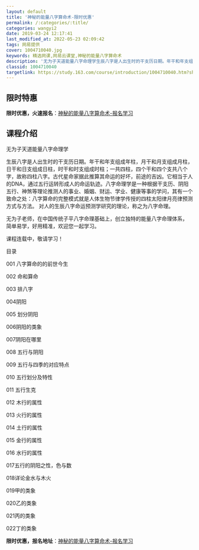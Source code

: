 ```yaml
---
layout: default
title: '神秘的能量八字算命术-限时优惠'
permalink: /:categories/:title/
categories: wangyi2
date: 2019-03-24 12:17:41
last_modified_at: 2022-05-23 02:09:42
tags: 网易提供
cover: 1004710040.jpg
keywords: 精选网课,网易云课堂,神秘的能量八字算命术
description: '无为子天道能量八字命理学生辰八字是人出生时的干支历日期。年干和年支组成年柱，月干和月支组成月柱，日干和日支组成日柱，时干'
classid: 1004710040
targetlink: https://study.163.com/course/introduction/1004710040.htm?share=1&shareId=1025206652&utm_campaign=share&utm_medium=iphoneShare&utm_source=&utm_u=1025206652
---
```


## 限时特惠

**限时优惠，火速报名**：[神秘的能量八字算命术-报名学习](https://study.163.com/course/introduction/1004710040.htm?share=1&shareId=1025206652&utm_campaign=share&utm_medium=iphoneShare&utm_source=&utm_u=1025206652)

## 课程介绍

无为子天道能量八字命理学

生辰八字是人出生时的干支历日期。年干和年支组成年柱，月干和月支组成月柱，日干和日支组成日柱，时干和时支组成时柱；一共四柱，四个干和四个支共八个字，故称四柱八字。古代星命家据此推算其命运的好坏，前途的吉凶。它相当于人的DNA，通过五行运转形成人的命运轨迹。八字命理学是一种根据干支历、阴阳五行、神煞等理论推测人的事业、婚姻、财运、学业、健康等事的学问，其有一个致命之处：八字算命的完整模式就是人体生物节律学传授的四柱太阳律月亮律预测方式与方法。 对人的生辰八字命运预测学研究的理论，称之为八字命理。

无为子老师，在中国传统子平八字命理基础上，创立独特的能量八字命理体系， 简单易学，好用精准，欢迎您一起学习。

课程连载中，敬请学习！

目录

001 八字算命的的前世今生

002 命和算命

003 排八字

004阴阳

005 划分阴阳

006阴阳的类象

007阴阳在哪里

008 五行与阴阳

009 五行与四季的对应特点

010 五行划分及特性

011 五行生克

012 木行的属性

013 火行的属性

014 土行的属性

015 金行的属性

016 水行的属性

017五行的阴阳之性，色与数

018详论金水与木火

019甲的类象

020乙的类象

021丙的类象

022丁的类象

**限时优惠，报名地址**：[神秘的能量八字算命术-报名学习](https://study.163.com/course/introduction/1004710040.htm?share=1&shareId=1025206652&utm_campaign=share&utm_medium=iphoneShare&utm_source=&utm_u=1025206652)

